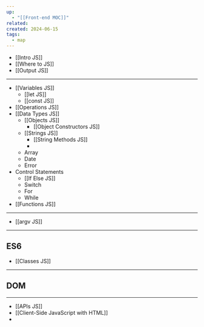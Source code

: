 ```yaml
---
up:
  - "[[Front-end MOC]]"
related: 
created: 2024-06-15
tags:
  - map
---
```

- [[Intro JS]]
- [[Where to JS]]
- [[Output JS]]
---
- [[Variables JS]]
	- [[let JS]]
	- [[const JS]]
- [[Operations JS]]
- [[Data Types JS]]
	- [[Objects JS]]
		- [[Object Constructors JS]]
	- [[Strings JS]]
		- [[String Methods JS]]
		- 
	- Array
	- Date
	- Error
- Control Statements
	- [[If Else JS]]
	- Switch
	- For
	- While
- [[Functions JS]]


---
- [[argv JS]]
---
## ES6
- [[Classes JS]]

---
## DOM

---
- [[APIs JS]]
- [[Client-Side JavaScript with HTML]]
- 